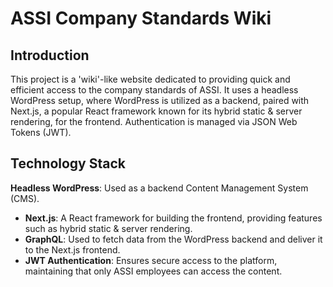 # ASSI Company Standards Wiki

## Introduction
This project is a 'wiki'-like website dedicated to providing quick and efficient access to the company standards of ASSI. It uses a headless WordPress setup, where WordPress is utilized as a backend, paired with Next.js, a popular React framework known for its hybrid static & server rendering, for the frontend. Authentication is managed via JSON Web Tokens (JWT).

## Technology Stack
 **Headless WordPress**: Used as a backend Content Management System (CMS).
- **Next.js**: A React framework for building the frontend, providing features such as hybrid static & server rendering.
- **GraphQL**: Used to fetch data from the WordPress backend and deliver it to the Next.js frontend.
- **JWT Authentication**: Ensures secure access to the platform, maintaining that only ASSI employees can access the content.
